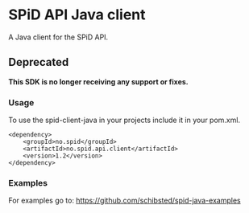 # SPiD API Java client

A Java client for the SPiD API.

## Deprecated
**This SDK is no longer receiving any support or fixes.**

### Usage

To use the spid-client-java in your projects include it in your pom.xml.

```
<dependency>
    <groupId>no.spid</groupId>
    <artifactId>no.spid.api.client</artifactId>
    <version>1.2</version>
</dependency>
```

### Examples

For examples go to:
https://github.com/schibsted/spid-java-examples
